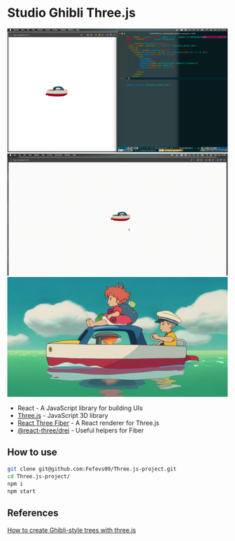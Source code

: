 # Studio Ghibli Three.js

![Image](./docs/Image-threejs.png)
![Video](./docs/video-threejs.gif)
![Ponyo and Sosuke in boat](./docs/PonyoandSosuke.webp)

- React - A JavaScript library for building UIs
- [Three.js](https://threejs.org/) - JavaScript 3D library
- [React Three Fiber](https://github.com/pmndrs/react-three-fiber) - A React renderer for Three.js
- [@react-three/drei](https://github.com/pmndrs/drei) - Useful helpers for Fiber

## How to use

```sh
git clone git@github.com:Fefevs09/Three.js-project.git
cd Three.js-project/
npm i
npm start
```

## References

[How to create Ghibli-style trees with three.js](https://youtu.be/IGK6eceWyU4?si=cmpHqniPAmnPLRgY)
